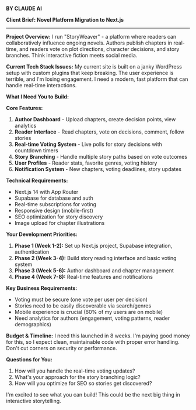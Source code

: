 **BY CLAUDE AI**

**Client Brief: Novel Platform Migration to Next.js**

---

**Project Overview:**
I run "StoryWeaver" - a platform where readers can collaboratively influence ongoing novels. Authors publish chapters in real-time, and readers vote on plot directions, character decisions, and story branches. Think interactive fiction meets social media.

**Current Tech Stack Issues:**
My current site is built on a janky WordPress setup with custom plugins that keep breaking. The user experience is terrible, and I'm losing engagement. I need a modern, fast platform that can handle real-time interactions.

**What I Need You to Build:**

**Core Features:**

1. **Author Dashboard** - Upload chapters, create decision points, view analytics
2. **Reader Interface** - Read chapters, vote on decisions, comment, follow stories
3. **Real-time Voting System** - Live polls for story decisions with countdown timers
4. **Story Branching** - Handle multiple story paths based on vote outcomes
5. **User Profiles** - Reader stats, favorite genres, voting history
6. **Notification System** - New chapters, voting deadlines, story updates

**Technical Requirements:**

- Next.js 14 with App Router
- Supabase for database and auth
- Real-time subscriptions for voting
- Responsive design (mobile-first)
- SEO optimization for story discovery
- Image upload for chapter illustrations

**Your Development Priorities:**

1. **Phase 1 (Week 1-2):** Set up Next.js project, Supabase integration, authentication
2. **Phase 2 (Week 3-4):** Build story reading interface and basic voting system
3. **Phase 3 (Week 5-6):** Author dashboard and chapter management
4. **Phase 4 (Week 7-8):** Real-time features and notifications

**Key Business Requirements:**

- Voting must be secure (one vote per user per decision)
- Stories need to be easily discoverable via search/genres
- Mobile experience is crucial (60% of my users are on mobile)
- Need analytics for authors (engagement, voting patterns, reader demographics)

**Budget & Timeline:**
I need this launched in 8 weeks. I'm paying good money for this, so I expect clean, maintainable code with proper error handling. Don't cut corners on security or performance.

**Questions for You:**

1. How will you handle the real-time voting updates?
2. What's your approach for the story branching logic?
3. How will you optimize for SEO so stories get discovered?

I'm excited to see what you can build! This could be the next big thing in interactive storytelling.
